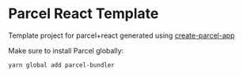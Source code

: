 # Parcel React Template

Template project for parcel+react generated using [create-parcel-app](https://github.com/nerp-tech/create-parcel-app)

Make sure to install Parcel globally:

```
yarn global add parcel-bundler
```


